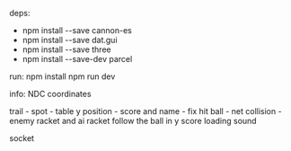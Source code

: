 deps:
* npm install --save cannon-es
* npm install --save dat.gui
* npm install --save three          
* npm install --save-dev parcel

run:
npm install
npm run dev


info:
NDC coordinates




trail -
spot -
table y position -
score and name -
fix hit ball -
net collision -
enemy racket and ai
racket follow the ball in y
score
loading
sound

socket
